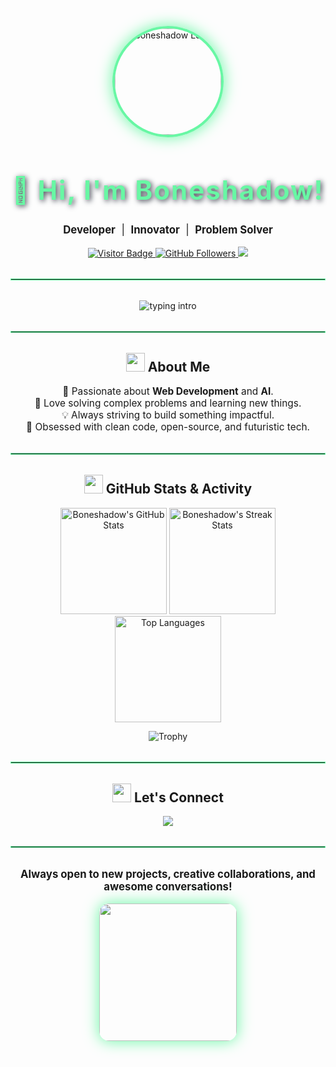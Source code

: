 <p align="center">
  <img src="https://i.pinimg.com/originals/b3/7f/1c/b37f1c3627e2259afdd71b9af6b33b3e.jpg" alt="Boneshadow Logo" width="170" style="border-radius: 50%; border: 4px solid #68F7A4; box-shadow: 0 0 24px #68F7A4;">
</p>

<h1 align="center" style="color:#68F7A4; font-size: 3em; letter-spacing: 2px; text-shadow: 2px 2px 8px #2E3440;">
  <span>🖤 Hi, I'm <span style="color:#68F7A4;">Boneshadow</span>!</span>
</h1>

<p align="center" style="font-size:1.2em;">
  <b>Developer</b> &nbsp;|&nbsp; <b>Innovator</b> &nbsp;|&nbsp; <b>Problem Solver</b>
</p>

<p align="center">
  <a href="https://visitor-badge.laobi.icu/badge?page_id=Boneshadow.Hi-I-m-Boneshadow." target="_blank">
    <img src="https://visitor-badge.laobi.icu/badge?page_id=Boneshadow.Hi-I-m-Boneshadow." alt="Visitor Badge">
  </a>
  <a href="https://github.com/Boneshadow?tab=followers" target="_blank">
    <img src="https://img.shields.io/github/followers/Boneshadow?label=Followers&style=social" alt="GitHub Followers"/>
  </a>
  <a href="https://t.me/yourtelegram" target="_blank">
    <img src="https://img.shields.io/badge/Telegram-2E3440?style=for-the-badge&logo=telegram&logoColor=68F7A4&labelColor=2E3440&color=2E3440">
  </a>
</p>

<hr style="border: 1.5px solid #68F7A4; margin: 32px 0;">

<div align="center">
  <img src="https://readme-typing-svg.demolab.com?font=Fira+Code&weight=800&size=26&pause=800&color=68F7A4&background=2E3440FF&center=true&vCenter=true&width=700&lines=Crafting+magic+with+code+%F0%9F%94%AE;Building+the+future+one+line+at+a+time!;Open+to+collaborations+and+cool+ideas!;Let's+connect+%F0%9F%9A%80" alt="typing intro" />
</div>

<hr style="border: 1.5px solid #68F7A4; margin: 32px 0;">

<h2 align="center"><img src="https://raw.githubusercontent.com/Boneshadow/Hi-I-m-Boneshadow./main/assets/flash.svg" width="30"/> About Me</h2>

<p align="center" style="font-size:1.1em;">
  🚀 Passionate about <b>Web Development</b> and <b>AI</b>.<br>
  🧠 Love solving complex problems and learning new things.<br>
  💡 Always striving to build something impactful.<br>
  🌌 Obsessed with clean code, open-source, and futuristic tech.
</p>

<hr style="border: 1.5px solid #68F7A4; margin: 32px 0;">

<h2 align="center"><img src="https://raw.githubusercontent.com/Boneshadow/Hi-I-m-Boneshadow./main/assets/pulse.svg" width="30"/> GitHub Stats & Activity</h2>

<p align="center">
  <img src="https://github-readme-stats.vercel.app/api?username=Boneshadow&show_icons=true&theme=tokyonight&count_private=true&hide_border=true&title_color=68F7A4&icon_color=68F7A4&text_color=ffffff&bg_color=2E3440" alt="Boneshadow's GitHub Stats" height="170">
  <img src="https://github-readme-streak-stats.herokuapp.com/?user=Boneshadow&theme=tokyonight&hide_border=true&date_format=M%20j%5B%2C%20Y%5D&fire=68F7A4&currStreakLabel=68F7A4" alt="Boneshadow's Streak Stats" height="170">
  <img src="https://github-readme-stats.vercel.app/api/top-langs/?username=Boneshadow&layout=compact&theme=tokyonight&hide_border=true&title_color=68F7A4&text_color=ffffff&bg_color=2E3440" alt="Top Languages" height="170">
</p>

<p align="center">
  <img src="https://github-profile-trophy.vercel.app/?username=Boneshadow&theme=tokyonight&row=1&column=7&margin-w=6&no-frame=true&no-bg=true&title=Stars,Followers,Commit,Repositories,PullRequest,Issues,Contributed" alt="Trophy" />
</p>

<hr style="border: 1.5px solid #68F7A4; margin: 32px 0;">

<h2 align="center"><img src="https://raw.githubusercontent.com/Boneshadow/Hi-I-m-Boneshadow./main/assets/rocket.svg" width="30"/> Let's Connect</h2>

<p align="center">
  <a href="https://t.me/yourtelegram" target="_blank">
    <img src="https://img.shields.io/badge/Telegram-2E3440?style=for-the-badge&logo=telegram&logoColor=68F7A4&labelColor=2E3440&color=2E3440">
  </a>
</p>

<hr style="border: 1.5px solid #68F7A4; margin: 32px 0;">

<p align="center" style="font-size:1.2em;">
  <b>Always open to new projects, creative collaborations, and awesome conversations!</b>
</p>

<p align="center">
  <img src="https://media.giphy.com/media/13HgwGsXF0aiGY/giphy.gif" width="220" style="border-radius: 16px; box-shadow: 0 0 24px #68F7A4;">
</p>
